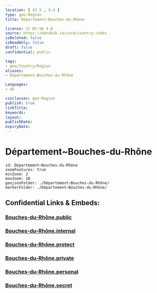 ```yaml
---
location: [ 43.5 , 5.4 ] 
type: geo-Region
title: Département~Bouches-du-Rhône

license: CC BY-SA 4.0
source: https://datahub.io/core/country-codes
isDeleted: false
isReadOnly: false
draft: false
confidential: public

tags:
- geo/Country/Region
aliases:
- Département~Bouches-du-Rhône

Languages:
- de

cssclasses: geo-Region
publish: true
linkTitle: 
keywords: 
layout: 
publishDate: 
expiryDate: 
---
```


# Département~Bouches-du-Rhône

```leaflet
id: Département~Bouches-du-Rhône
zoomFeatures: true 
minZoom: 2 
maxZoom: 18
geojsonFolder: ./Département~Bouches-du-Rhône/
markerFolder: ./Département~Bouches-du-Rhône/
```


## Confidential Links & Embeds: 

### [Bouches-du-Rhône.public](/_public/\Earth\Continent\Europe\Europe~West\France\regions~France\Provence-Alpes-Côte_d'Azur\departments~ProvenceBouches-du-Rhône.public.md) 

### [Bouches-du-Rhône.internal](/_internal/\Earth\Continent\Europe\Europe~West\France\regions~France\Provence-Alpes-Côte_d'Azur\departments~ProvenceBouches-du-Rhône.internal.md) 

### [Bouches-du-Rhône.protect](/_protect/\Earth\Continent\Europe\Europe~West\France\regions~France\Provence-Alpes-Côte_d'Azur\departments~ProvenceBouches-du-Rhône.protect.md) 

### [Bouches-du-Rhône.private](/_private/\Earth\Continent\Europe\Europe~West\France\regions~France\Provence-Alpes-Côte_d'Azur\departments~ProvenceBouches-du-Rhône.private.md) 

### [Bouches-du-Rhône.personal](/_personal/\Earth\Continent\Europe\Europe~West\France\regions~France\Provence-Alpes-Côte_d'Azur\departments~ProvenceBouches-du-Rhône.personal.md) 

### [Bouches-du-Rhône.secret](/_secret/\Earth\Continent\Europe\Europe~West\France\regions~France\Provence-Alpes-Côte_d'Azur\departments~ProvenceBouches-du-Rhône.secret.md)

